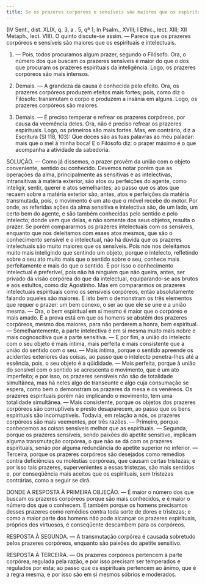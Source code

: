 ```yaml
---
title: Se os prazeres corpóreos e sensíveis são maiores que os espirituais e intelectuais
---
```


(IV Sent., dist. XLIX, q. 3, a . 5, qª 1; In Psalm., XVIII; I Ethic., lect. XIII; XII Metaph., lect. VIII).
  O quinto discute-se assim. ― Parece que os prazeres corpóreos e sensíveis são maiores que os espirituais e intelectuais.  

1. ― Pois, todos procuramos algum prazer, segundo o Filósofo. Ora, o número dos que buscam os prazeres sensíveis é maior do que o dos que procuram os prazeres espirituais da inteligência. Logo, os prazeres corpóreos são mais intensos.  

2. Demais. ― A grandeza da causa é conhecida pelo efeito. Ora, os prazeres corpóreos produzem efeitos mais fortes; pois, como diz o Filósofo: transmutam o corpo e produzem a insânia em alguns. Logo, os prazeres corpóreos são maiores.  

3. Demais. ― É preciso temperar e refrear os prazeres corpóreos, por causa da veemência deles. Ora, não é preciso refrear os prazeres espirituais. Logo, os primeiros são mais fortes.  Mas, em contrário, diz a Escritura (Sl 118, 103): Que doces são as tuas palavras ao meu paladar: mais que o mel à minha boca! E o Filósofo diz: o prazer máximo é o que acompanha a atividade da sabedoria.  

SOLUÇÃO. ― Como já dissemos, o prazer provém da união com o objeto conveniente, sentido ou conhecido. Devemos notar porém que as operações da alma, principalmente as sensitivas e as intelectivas, intransitivas à matéria exterior, são atos ou perfeições do agente, como inteligir, sentir, querer e atos semelhantes; ao passo que os atos que recaem sobre a matéria exterior são, antes, atos e perfeições da matéria transmutada, pois, o movimento é um ato que o móvel recebe do motor. Por onde, as referidas ações da alma sensitiva e intelectiva são, de um lado, um certo bem do agente, e são também conhecidas pelo sentido e pelo intelecto; donde vem que delas, e não somente dos seus objetos, resulta o prazer.  Se porém compararmos os prazeres intelectuais com os sensíveis, enquanto que nos deleitamos com esses atos mesmos, que são o conhecimento sensível e o intelectual, não há dúvida que os prazeres intelectuais são muito maiores que os sensíveis. Pois nós nos deleitamos muito mais inteligindo que sentindo um objeto, porque o intelecto, refletindo sobre o seu ato muito mais que o sentido sobre o seu, conhece mais perfeitamente e mais do que o sentido. E por isso o conhecimento intelectual é preferível, pois não há ninguém que não queira, antes, ser privado da visão corpórea do que da intelectual, equiparando-se aos brutos e aos estultos, como diz Agostinho.  Mas em compararmos os prazeres intelectuais espirituais como os sensíveis corpóreos, então absolutamente falando aqueles são maiores. E isto bem o demonstram os três elementos que requer o prazer: um bem conexo, o ser ao que ele se une e a união mesma. ― Ora, o bem espiritual em si mesmo é maior que o corpóreo e mais amado. E a prova está em que os homens se abstêm dos prazeres corpóreos, mesmo dos maiores, para não perderem a honra, bem espiritual. ― Semelhantemente, a parte intelectiva é em si mesma muito mais nobre e mais cognoscitiva que a parte sensitiva. ― E por fim, a união do intelecto com o seu objeto é mais íntima, mais perfeita e mais consistente que a união do sentido com o seu. ― Mais íntima, porque o sentido apreende os acidentes exteriores das coisas, ao passo que o intelecto penetra-lhes até a essência, pois, o seu objeto é a qüididade. ― Mais perfeita, porque à união do sensível com o sentido se acrescenta o movimento, que é um ato imperfeito; e por isso, os prazeres sensíveis não são de totalidade simultânea, mas há neles algo de transeunte e algo cuja consumação se espera, como bem o demonstram os prazeres da mesa e os venéreos. Os prazeres espirituais porém não implicando o movimento, tem uma totalidade simultânea. ― Mais consistente, porque os objetos dos prazeres corpóreos são corruptíveis e presto desaparecem, ao passo que os bens espirituais são incorruptíveis.  Todavia, em relação a nós, os prazeres corpóreos são mais veementes, por três razões. ― Primeiro, porque conhecemos as coisas sensíveis melhor que as espirituais. ― Segunda, porque os prazeres sensíveis, sendo paixões do apetite sensitivo, implicam alguma transmutação corpórea, o que não se dá com os prazeres espirituais, senão por alguma redundância do apetite superior no inferior. ― Terceira, porque os prazeres corpóreos são desejados como remédios contra deficiências ou moléstias corpóreas, que causam certas tristezas; e por isso tais prazeres, supervenientes a essas tristezas, são mais sentidos e, por conseqüência mais aceitos que os espirituais, sem tristezas contrárias, como a seguir se dirá.  

DONDE A RESPOSTA À PRIMEIRA OBJEÇÃO. ― É maior o número dos que buscam os prazeres corpóreos porque são mais conhecidos, e é maior o número dos que o conhecem. E também porque os homens precisamos desses prazeres como remédios contra toda sorte de dores e tristezas; e como a maior parte dos homens não pode alcançar os prazeres espirituais, próprios dos virtuosos, é conseqüente descambem para os corpóreos.  

RESPOSTA À SEGUNDA. ― A transmutação corpórea é causada sobretudo pelos prazeres corpóreos, enquanto são paixões do apetite sensitivo.  

RESPOSTA À TERCEIRA. ― Os prazeres corpóreos pertencem à parte corpórea, regulada pela razão, e por isso precisam ser temperados e regulados por esta; ao passo que os espirituais pertencem ao ânimo, que é a regra mesma, e por isso são em si mesmos sóbrios e moderados.